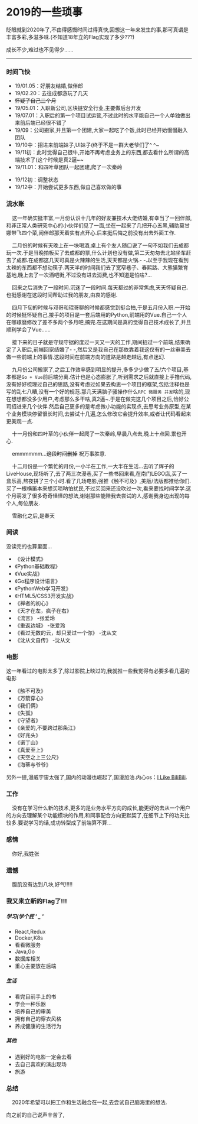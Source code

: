 # 2019的一些琐事



眨眼就到2020年了,不由得感慨时间过得真快,回想这一年来发生的事,那可真谓是丰富多彩,多滋多味.(不知道18年立的Flag实现了多少???)

成长不少,难过也不见得少......

<!--more-->
---------------------------------------

### 时间飞快
- 19/01.05：好朋友结婚,做伴郎
- 19/02.20：去往成都游玩了几天
- ~~怀疑了自己三个月~~
- 19/05.01：入职新公司,区块链安全行业,主要做后台开发
- 19/07.01：入职后的第一个项目试运营,不过此时的水平能自己一个人单独做出来前后端已经很不错了
- 19/09：公司搬家,并且第一个团建,大家一起吃了个饭,此时已经开始慢慢融入团队
- 19/10中：招进来前端妹子,UI妹子(终于不是一群大老爷们了^ ^~
- 19/11初：此时觉得自己很牛,开始不再考虑业务上的东西,都去看什么所谓的高端技术了(这个时候是真2逼~~  
- 19/11.01：和四叶草团队一起团建,爬了一次秦岭

<!-- - 19/11末：~~和女友和平分手~~ -->
- 19/12初：调整状态
- 19/12中：开始尝试更多东西,做自己喜欢做的事 

### 流水账
&nbsp;&nbsp;&nbsp;&nbsp;这一年确实挺丰富,一月份认识十几年的好友兼技术大佬结婚,有幸当了一回伴郎,和非正常人类研究中心的小伙伴们见了一面,坐在一起来了几把开心五黑,辅助莫甘娜带飞四个菜,闹伴郎那天着实有点开心.后来挺后悔之前没有出去外面工作.

&nbsp;&nbsp;&nbsp;&nbsp;二月份的时候有天晚上在一块喝酒,桌上有个友人随口说了一句不如我们去成都玩一次.于是当晚拍板买了去成都的票,什么计划也没有做,第二天匆匆去北站坐车赶去了成都.在成都这几天可真是火辣辣的生活,天天都是火锅.- -.以至于我现在看到太辣的东西都不想动筷子.两天半的时间我们去了宽窄巷子、春熙路、大熊猫繁育基地,晚上去了一次酒吧街,不过没有进去消费,也不知道是怕啥?...

&nbsp;&nbsp;&nbsp;&nbsp;回来之后消失了一段时间.沉迷了一段时间.每天都过的非常焦虑,天天怀疑自己.也挺感谢在这段时间帮助过我的朋友,由衷的感谢.

&nbsp;&nbsp;&nbsp;&nbsp;四月下旬的时候与邓哥和琨哥聊的时候都感觉到挺合拍,于是五月份入职.一开始的时候挺怀疑自己,接手的项目是一套后端用的Python,前端用的Vue.自己一个人在哪琢磨修改了差不多两个多月吧,搞完.在这期间是真的觉得自己技术成长了,并且顺利学会了Vue......

&nbsp;&nbsp;&nbsp;&nbsp;接下来的日子就是守规守据的度过一天又一天的工作,期间招过一个前端,结果确定了入职后,前端回家结婚了- -,然后又是我自己在那依靠着我这仅有的一丝审美去做一些前端上的事情.这段时间在前端方向的道路是越走越远,有点迷幻.

&nbsp;&nbsp;&nbsp;&nbsp;九月份公司搬家了,之后工作效率感到明显的提升,多多少少做了五/六个项目,基本都是`Go + Vue`前后端分离.估计也是心态膨胀了,听到需求之后就直接上手撸代码,没有好好梳理过自己的思路,没有考虑过如果去构思一个项目的框架,包括注释也是写的乱七八糟,没有一个好的规范.那几天满脑子骚操作什么`RPC 微服务 并发`啥的,现在想想都没多少用户,考虑那么多干啥,真2逼~.于是在做完这几个项目之后,恰好公司招进来几个伙伴.然后自己更多的是考虑微小功能的实现点,去思考业务原型,在某个业务模块停留很长时间,去尝试十几遍,怎么修改它会提升效率,或者让代码看起来更美观一点.

&nbsp;&nbsp;&nbsp;&nbsp;十一月份和四叶草的小伙伴一起爬了一次秦岭,早晨八点去,晚上十点回.累也开心.

&nbsp;&nbsp;&nbsp;&nbsp;emmmmmm...~~这段时间删掉~~ 祝万事胜意.

&nbsp;&nbsp;&nbsp;&nbsp;十二月份是一个繁忙的月份,一小半在工作,一大半在生活...去听了辉子的LiveHouse,现场听了<Time>,去了两三次漫巷,买了一些书回来看,在南门LEGO店,买了一盒乐高,熬夜拼了三个小时.看了几场电影,强推《触不可及》,美版/法版都推给你们.买了一根横笛本来想买唢呐怕扰民,不过买回来还没吹过一次,看来要找时间学学.这个月萌发了很多奇奇怪怪的想法,谢谢那些能陪我去尝试的人,感谢我身边出现的每个人,每位朋友.

&nbsp;&nbsp;&nbsp;&nbsp;雪融化之后,是春天

### 阅读
没读完的也算里面...

- 《设计模式》
- 《Python基础教程》
- 《Vue实战》
- 《Go程序设计语言》
- 《PythonWeb学习开发》
- 《HTML5/CSS3开发实战》
- 《禅者的初心》
- 《天才在左，疯子在右》
- 《流言》 -张爱玲
- 《重返边城》 -张爱玲
- 《看过无数的云，却只爱过一个你》 -沈从文
- 《沈从文自传》 -沈从文

### 电影
这一年看过的电影太多了,除过影院上映过的,我就推一些我觉得有必要多看几遍的电影

- 《触不可及》
- 《万箭穿心》
- 《我们俩》
- 《失孤》
- 《守望者》
- 《亲爱的,不要跨过那条江》
- 《好兆头》
- 《诺丁山》
- 《真爱至上》
- 《天空之上三公尺》
- 《海蒂与爷爷》

另外一提,漫威宇宙太强了,国内的动漫也崛起了,国漫加油.内心os：<u>I Like BiliBili</u>.

### 工作
&nbsp;&nbsp;&nbsp;&nbsp;没有在学习什么新的技术,更多的是业务水平方向的成长,能更好的去从一个用户的方向去理解某个功能模块的作用,和同事配合方向更默契了,在细节上下的功夫比较多.要说学习的话,成功转型成了前端算不算...

### 感情
&nbsp;&nbsp;&nbsp;&nbsp;你好,我姓张

### 遗憾
&nbsp;&nbsp;&nbsp;&nbsp;腹肌没有达到八块,好气!!!!!

### 我又来立新的Flag了!!!
##### 学习(学个屁 ' _ ' 
- React,Redux
- Docker,K8s
- 看看微服务
- Java,Go
- 数据库相关
- 重心主要放在后端
##### 生活
- 看完目前手上的书
- 学会一种乐器
- 培养自己的审美
- 拥有自己的穿衣风格
- 养成健康的生活行为
##### 其他
- 遇到好的电影一定会去看
- 去自己喜欢的演出现场
- 旅游

### 总结
&nbsp;&nbsp;&nbsp;&nbsp;2020年希望可以把工作和生活融合在一起,去尝试自己脑海里的想法.

向之前的自己说声辛苦了,
